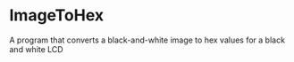 # ImageToHex
A program that converts a black-and-white image to hex values for a black and white LCD
